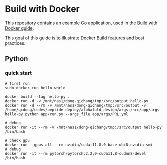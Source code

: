 # Build with Docker

This repository contains an example Go application, used in the
[Build with Docker guide](https://docs.docker.com/build/guide).

This goal of this guide is to illustrate Docker Build features and best
practices.


## Python
### quick start
```
# first run
sudo docker run hello-world

docker build --tag hello-py .
docker run -d -v /mnt/nas1/dong-qichang/tmp:/src/output hello-py
docker run -d --rm -v /mnt/nas1/dong-qichang/tmp:/src/output -v /home/qcdong/codes/peptide-deploy/alphafold_design/args:/src/app/args hello-py python app/run.py --args_file app/args/PRL.yml

# debug
docker run -it --rm -v /mnt/nas1/dong-qichang/tmp:/src/output hello-py /bin/bash

# check gpu
docker run --gpus all --rm nvidia/cuda:11.8.0-base-ubi8 nvidia-smi
# debug
docker run -it --rm pytorch/pytorch:2.2.0-cuda11.8-cudnn8-devel /bin/bash
```
